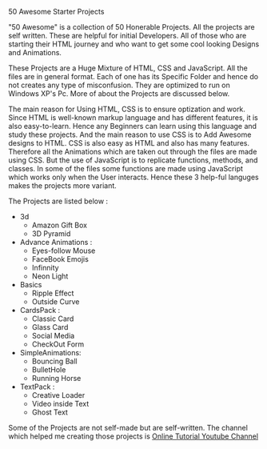 50 Awesome Starter Projects

"50 Awesome" is a collection of 50 Honerable Projects. All the projects are self written. These are helpful for initial Developers. All of those who are starting their HTML journey and who want to get some cool looking Designs and Animations.

These Projects are a Huge Mixture of HTML, CSS and JavaScript. All the files are in general format. Each of one has its Specific Folder and hence do not creates any type of misconfusion. They are optimized to run on Windows XP's Pc. More of about the Projects are discussed below.

The main reason for Using HTML, CSS is to ensure optization and work. Since HTML is well-known markup language and has different features, it is also easy-to-learn. Hence any Beginners can learn using this language and study these projects. And the main reason to use CSS is to Add Awesome designs to HTML. CSS is also easy as HTML and also has many features. Therefore all the Animations which are taken out through the files are made using CSS. But the use of JavaScript is to replicate functions, methods, and classes. In some of the files some functions are made using JavaScript which works only when the User interacts. Hence these 3 help-ful languges makes the projects more variant.

The Projects are listed below :
* 3d
  * Amazon Gift Box
  * 3D Pyramid
* Advance Animations :
  * Eyes-follow Mouse
  * FaceBook Emojis
  * Infinnity
  * Neon Light
* Basics
  * Ripple Effect
  * Outside Curve
* CardsPack :
  * Classic Card
  * Glass Card
  * Social Media
  * CheckOut Form
* SimpleAnimations:
  * Bouncing Ball
  * BulletHole
  * Running Horse
* TextPack :
  * Creative Loader
  * Video inside Text
  * Ghost Text

Some of the Projects are not self-made but are self-written. The channel which helped me creating those projects is [Online Tutorial Youtube Channel](https://www.youtube.com/channel/UCbwXnUipZsLfUckBPsC7Jog)
